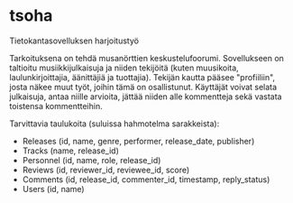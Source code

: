 # tsoha
Tietokantasovelluksen harjoitustyö

Tarkoituksena on tehdä musanörttien keskustelufoorumi. Sovellukseen on taltioitu musiikkijulkaisuja ja niiden tekijöitä (kuten muusikoita, laulunkirjoittajia, äänittäjiä ja tuottajia). Tekijän kautta pääsee "profiiliin", josta näkee muut työt, joihin tämä on osallistunut. Käyttäjät voivat selata julkaisuja, antaa niille arvioita, jättää niiden alle kommentteja sekä vastata toistensa kommentteihin.

Tarvittavia taulukoita (suluissa hahmotelma sarakkeista):

- Releases (id, name, genre, performer, release_date, publisher)
- Tracks (name, release_id)
- Personnel (id, name, role, release_id)
- Reviews (id, reviewer_id, reviewee_id, score)
- Comments (id, release_id, commenter_id, timestamp, reply_status)
- Users (id, name)
